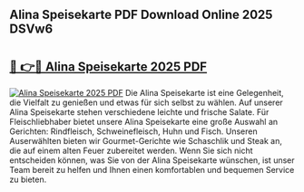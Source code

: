 ## Alina Speisekarte PDF Download Online 2025 DSVw6

# <h2><a href="http://gcdrhr.nevu.top/?p=Alina+Speisekarte">🔗 👉🔴 Alina Speisekarte 2025 PDF</a></h2>

[![Alina Speisekarte 2025 PDF](https://i.imgur.com/dBaPXMq.png)](http://gcdrhr.nevu.top/?p=Alina+Speisekarte)
Die Alina Speisekarte ist eine Gelegenheit, die Vielfalt zu genießen und etwas für sich selbst zu wählen. Auf unserer Alina Speisekarte stehen verschiedene leichte und frische Salate. Für Fleischliebhaber bietet unsere Alina Speisekarte eine große Auswahl an Gerichten: Rindfleisch, Schweinefleisch, Huhn und Fisch. Unseren Auserwählten bieten wir Gourmet-Gerichte wie Schaschlik und Steak an, die auf einem alten Feuer zubereitet werden. Wenn Sie sich nicht entscheiden können, was Sie von der Alina Speisekarte wünschen, ist unser Team bereit zu helfen und Ihnen einen komfortablen und bequemen Service zu bieten.

